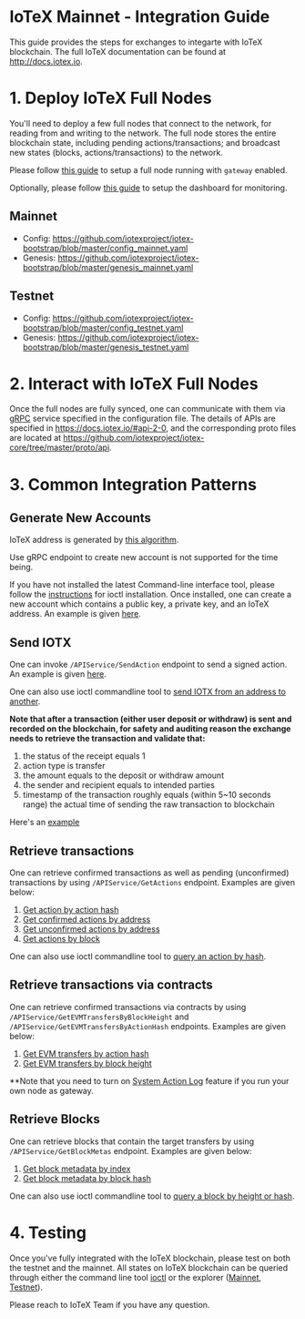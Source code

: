 # IoTeX Mainnet - Integration Guide

This guide provides the steps for exchanges to integarte with IoTeX blockchain. The full IoTeX documentation can be found at http://docs.iotex.io.

# 1. Deploy IoTeX Full Nodes

You'll need to deploy a few full nodes that connect to the network, for reading from and writing to the network.  The full node stores the entire blockchain state, including pending actions/transactions; and broadcast new states (blocks, actions/transactions) to the network.

Please follow [this guide](../README.md) to setup a full node running with `gateway` enabled. 

Optionally, please follow [this guide](../monitoring/README.md) to setup the dashboard for monitoring.

## Mainnet
- Config: https://github.com/iotexproject/iotex-bootstrap/blob/master/config_mainnet.yaml
- Genesis: https://github.com/iotexproject/iotex-bootstrap/blob/master/genesis_mainnet.yaml

## Testnet
- Config: https://github.com/iotexproject/iotex-bootstrap/blob/master/config_testnet.yaml
- Genesis: https://github.com/iotexproject/iotex-bootstrap/blob/master/genesis_testnet.yaml

# 2. Interact with IoTeX Full Nodes

Once the full nodes are fully synced, one can communicate with them via [gRPC](https://grpc.io/) service specified in the configuration file. The details of APIs are specified in https://docs.iotex.io/#api-2-0, and the corresponding proto files are located at https://github.com/iotexproject/iotex-core/tree/master/proto/api.

# 3. Common Integration Patterns

## Generate New Accounts
IoTeX address is generated by [this algorithm](https://github.com/iotexproject/iotex-address/blob/master/README.md). 

Use gRPC endpoint to create new account is not supported for the time being.

If you have not installed the latest Command-line interface tool, please follow the [instructions](https://docs.iotex.io/#cli-command-line-interface) for ioctl installation. Once installed, one can create a new account which contains a public key, a private key, and an IoTeX address. An example is given [here](https://docs.iotex.io/#create-account-s).

## Send IOTX
One can invoke `/APIService/SendAction` endpoint to send a signed action. An example is given [here](https://docs.iotex.io/#sendaction).

One can also use ioctl commandline tool to [send IOTX from an address to another](https://docs.iotex.io/#transfer-tokens).

**Note that after a transaction (either user deposit or withdraw) is sent and recorded on the blockchain, for safety and auditing reason the exchange needs to retrieve the transaction and validate that:** 
1. the status of the receipt equals 1
2. action type is transfer
3. the amount equals to the deposit or withdraw amount
4. the sender and recipient equals to intended parties
5. timestamp of the transaction roughly equals (within 5~10 seconds range) the actual time of sending the raw transaction to blockchain

Here's an [example](https://iotexscan.io/action/355bd7b93dadc18c2d2689cd400272d28ad28df8e6a1555086233c4b619adfee) 

## Retrieve transactions
One can retrieve confirmed transactions as well as pending (unconfirmed) transactions by using `/APIService/GetActions` endpoint. Examples are given below:
1. [Get action by action hash](https://docs.iotex.io/#getactions-2) 
2. [Get confirmed actions by address](https://docs.iotex.io/#getactions-3) 
3. [Get unconfirmed actions by address](https://docs.iotex.io/#getactions-4)
4. [Get actions by block](https://docs.iotex.io/#getactions-5)

One can also use ioctl commandline tool to [query an action by hash](https://docs.iotex.io/#query-action).

## Retrieve transactions via contracts
One can retrieve confirmed transactions via contracts by using `/APIService/GetEVMTransfersByBlockHeight` and `/APIService/GetEVMTransfersByActionHash` endpoints. Examples are given below:
1. [Get EVM transfers by action hash](https://docs.iotex.io/docs/api.html#getevmtransfersbyactionhash)
2. [Get EVM transfers by block height](https://docs.iotex.io/docs/api.html#getevmtransfersbyblockheight) 

**Note that you need to turn on [System Action Log](../README.md#gateway) feature if you run your own node as gateway.

## Retrieve Blocks
One can retrieve blocks that contain the target transfers by using `/APIService/GetBlockMetas` endpoint. Examples are given below:
1. [Get block metadata by index](https://docs.iotex.io/#getblockmetas)
2. [Get block metadata by block hash](https://docs.iotex.io/#getblockmetas-2)

One can also use ioctl commandline tool to [query a block by height or hash](https://docs.iotex.io/#query-block).

# 4. Testing

Once you've fully integrated with the IoTeX blockchain, please test on both the testnet and the mainnet. All states on IoTeX blockchain can be queried through either the command line tool [ioctl](https://docs.iotex.io/#cli-command-line-interface) or the explorer ([Mainnet](https://iotexscan.io), [Testnet](https://testnet.iotexscan.io)).

Please reach to IoTeX Team if you have any question.

